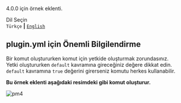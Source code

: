 4.0.0 için örnek eklenti.

Dil Seçin <br />
`Türkçe` **|** [`English`](README.md)

## plugin.yml için Önemli Bilgilendirme
Bir komut oluştururken komut için yetkide oluşturmak zorundasınız. <br />
Yetki oluştururken `default` kavramına gireceğiniz değere dikkat edin. <br />
`default` kavramına `true` değerini girerseniz komutu herkes kullanabilir.

**Bu örnek eklenti aşağıdaki resimdeki gibi komut oluşturur.**

![pm4](https://cdn.qrearded.xyz/pocketmine-mp/pm4.png)
